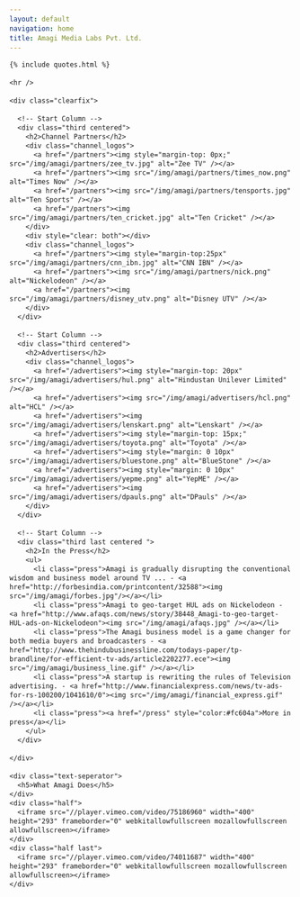 ```yaml
---
layout: default
navigation: home
title: Amagi Media Labs Pvt. Ltd.
---
```

<div class="main-content">
  <div class="clearfix">

    {% include quotes.html %}

    <hr />

    <div class="clearfix">

      <!-- Start Column --> 		
      <div class="third centered">
        <h2>Channel Partners</h2>
        <div class="channel_logos">
          <a href="/partners"><img style="margin-top: 0px;" src="/img/amagi/partners/zee_tv.jpg" alt="Zee TV" /></a>
          <a href="/partners"><img src="/img/amagi/partners/times_now.png" alt="Times Now" /></a>
          <a href="/partners"><img src="/img/amagi/partners/tensports.jpg" alt="Ten Sports" /></a>
          <a href="/partners"><img src="/img/amagi/partners/ten_cricket.jpg" alt="Ten Cricket" /></a>
        </div>
        <div style="clear: both"></div>
        <div class="channel_logos">
          <a href="/partners"><img style="margin-top:25px" src="/img/amagi/partners/cnn_ibn.jpg" alt="CNN IBN" /></a>
          <a href="/partners"><img src="/img/amagi/partners/nick.png" alt="Nickelodeon" /></a>
          <a href="/partners"><img src="/img/amagi/partners/disney_utv.png" alt="Disney UTV" /></a>
        </div>
      </div>

      <!-- Start Column -->     
      <div class="third centered">
        <h2>Advertisers</h2>
        <div class="channel_logos">
          <a href="/advertisers"><img style="margin-top: 20px" src="/img/amagi/advertisers/hul.png" alt="Hindustan Unilever Limited" /></a>
          <a href="/advertisers"><img src="/img/amagi/advertisers/hcl.png" alt="HCL" /></a>
          <a href="/advertisers"><img src="/img/amagi/advertisers/lenskart.png" alt="Lenskart" /></a>
          <a href="/advertisers"><img style="margin-top: 15px;" src="/img/amagi/advertisers/toyota.png" alt="Toyota" /></a>
          <a href="/advertisers"><img style="margin: 0 10px" src="/img/amagi/advertisers/bluestone.png" alt="BlueStone" /></a>
          <a href="/advertisers"><img style="margin: 0 10px" src="/img/amagi/advertisers/yepme.png" alt="YepME" /></a>
          <a href="/advertisers"><img src="/img/amagi/advertisers/dpauls.png" alt="DPauls" /></a>
        </div>
      </div>

      <!-- Start Column -->     
      <div class="third last centered ">
        <h2>In the Press</h2>
        <ul>
          <li class="press">Amagi is gradually disrupting the conventional wisdom and business model around TV ... - <a href="http://forbesindia.com/printcontent/32588"><img src="/img/amagi/forbes.jpg"/></a></li>
          <li class="press">Amagi to geo-target HUL ads on Nickelodeon - <a href="http://www.afaqs.com/news/story/38448_Amagi-to-geo-target-HUL-ads-on-Nickelodeon"><img src="/img/amagi/afaqs.jpg" /></a></li>
          <li class="press">The Amagi business model is a game changer for both media buyers and broadcasters - <a href="http://www.thehindubusinessline.com/todays-paper/tp-brandline/for-efficient-tv-ads/article2202277.ece"><img src="/img/amagi/business_line.gif" /></a></li>
          <li class="press">A startup is rewriting the rules of Television advertising. - <a href="http://www.financialexpress.com/news/tv-ads-for-rs-100200/1041610/0"><img src="/img/amagi/financial_express.gif" /></a></li>
          <li class="press"><a href="/press" style="color:#fc604a">More in press</a></li>
        </ul>
      </div>

    </div>

    <div class="text-seperator">
      <h5>What Amagi Does</h5>
    </div>
    <div class="half">
      <iframe src="//player.vimeo.com/video/75186960" width="400" height="293" frameborder="0" webkitallowfullscreen mozallowfullscreen allowfullscreen></iframe> 
    </div>
    <div class="half last">
      <iframe src="//player.vimeo.com/video/74011687" width="400" height="293" frameborder="0" webkitallowfullscreen mozallowfullscreen allowfullscreen></iframe> 
    </div>
  </div>


